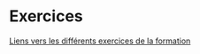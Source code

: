 # Exercices

[Liens vers les différents exercices de la formation](https://wiliam64.github.io/Exercices/)
